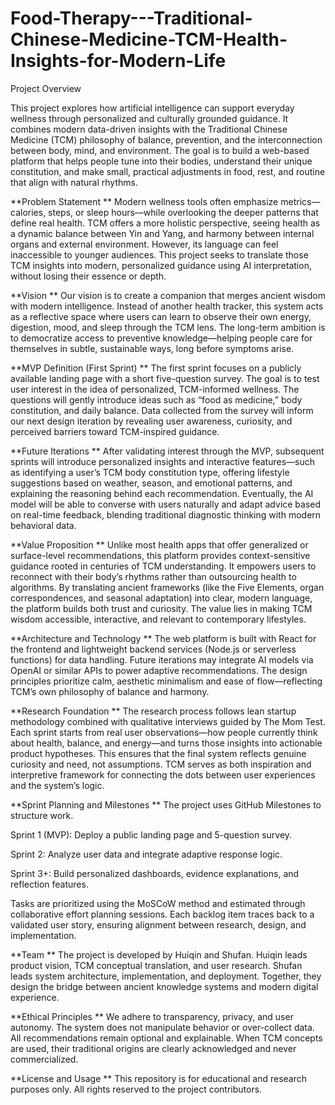 # Food-Therapy---Traditional-Chinese-Medicine-TCM-Health-Insights-for-Modern-Life
Project Overview

This project explores how artificial intelligence can support everyday wellness through personalized and culturally grounded guidance. It combines modern data-driven insights with the Traditional Chinese Medicine (TCM) philosophy of balance, prevention, and the interconnection between body, mind, and environment. The goal is to build a web-based platform that helps people tune into their bodies, understand their unique constitution, and make small, practical adjustments in food, rest, and routine that align with natural rhythms.

**Problem Statement
**
Modern wellness tools often emphasize metrics—calories, steps, or sleep hours—while overlooking the deeper patterns that define real health. TCM offers a more holistic perspective, seeing health as a dynamic balance between Yin and Yang, and harmony between internal organs and external environment. However, its language can feel inaccessible to younger audiences. This project seeks to translate those TCM insights into modern, personalized guidance using AI interpretation, without losing their essence or depth.

**Vision
**
Our vision is to create a companion that merges ancient wisdom with modern intelligence. Instead of another health tracker, this system acts as a reflective space where users can learn to observe their own energy, digestion, mood, and sleep through the TCM lens. The long-term ambition is to democratize access to preventive knowledge—helping people care for themselves in subtle, sustainable ways, long before symptoms arise.

**MVP Definition (First Sprint)
**
The first sprint focuses on a publicly available landing page with a short five-question survey. The goal is to test user interest in the idea of personalized, TCM-informed wellness. The questions will gently introduce ideas such as “food as medicine,” body constitution, and daily balance. Data collected from the survey will inform our next design iteration by revealing user awareness, curiosity, and perceived barriers toward TCM-inspired guidance.

**Future Iterations
**
After validating interest through the MVP, subsequent sprints will introduce personalized insights and interactive features—such as identifying a user’s TCM body constitution type, offering lifestyle suggestions based on weather, season, and emotional patterns, and explaining the reasoning behind each recommendation. Eventually, the AI model will be able to converse with users naturally and adapt advice based on real-time feedback, blending traditional diagnostic thinking with modern behavioral data.

**Value Proposition
**
Unlike most health apps that offer generalized or surface-level recommendations, this platform provides context-sensitive guidance rooted in centuries of TCM understanding. It empowers users to reconnect with their body’s rhythms rather than outsourcing health to algorithms. By translating ancient frameworks (like the Five Elements, organ correspondences, and seasonal adaptation) into clear, modern language, the platform builds both trust and curiosity. The value lies in making TCM wisdom accessible, interactive, and relevant to contemporary lifestyles.

**Architecture and Technology
**
The web platform is built with React for the frontend and lightweight backend services (Node.js or serverless functions) for data handling. Future iterations may integrate AI models via OpenAI or similar APIs to power adaptive recommendations. The design principles prioritize calm, aesthetic minimalism and ease of flow—reflecting TCM’s own philosophy of balance and harmony.

**Research Foundation
**
The research process follows lean startup methodology combined with qualitative interviews guided by The Mom Test. Each sprint starts from real user observations—how people currently think about health, balance, and energy—and turns those insights into actionable product hypotheses. This ensures that the final system reflects genuine curiosity and need, not assumptions. TCM serves as both inspiration and interpretive framework for connecting the dots between user experiences and the system’s logic.

**Sprint Planning and Milestones
**
The project uses GitHub Milestones to structure work.

Sprint 1 (MVP): Deploy a public landing page and 5-question survey.

Sprint 2: Analyze user data and integrate adaptive response logic.

Sprint 3+: Build personalized dashboards, evidence explanations, and reflection features.

Tasks are prioritized using the MoSCoW method and estimated through collaborative effort planning sessions. Each backlog item traces back to a validated user story, ensuring alignment between research, design, and implementation.

**Team
**
The project is developed by Huiqin and Shufan.
Huiqin leads product vision, TCM conceptual translation, and user research.
Shufan leads system architecture, implementation, and deployment.
Together, they design the bridge between ancient knowledge systems and modern digital experience.

**Ethical Principles
**
We adhere to transparency, privacy, and user autonomy. The system does not manipulate behavior or over-collect data. All recommendations remain optional and explainable. When TCM concepts are used, their traditional origins are clearly acknowledged and never commercialized.

**License and Usage
**
This repository is for educational and research purposes only.
All rights reserved to the project contributors.

